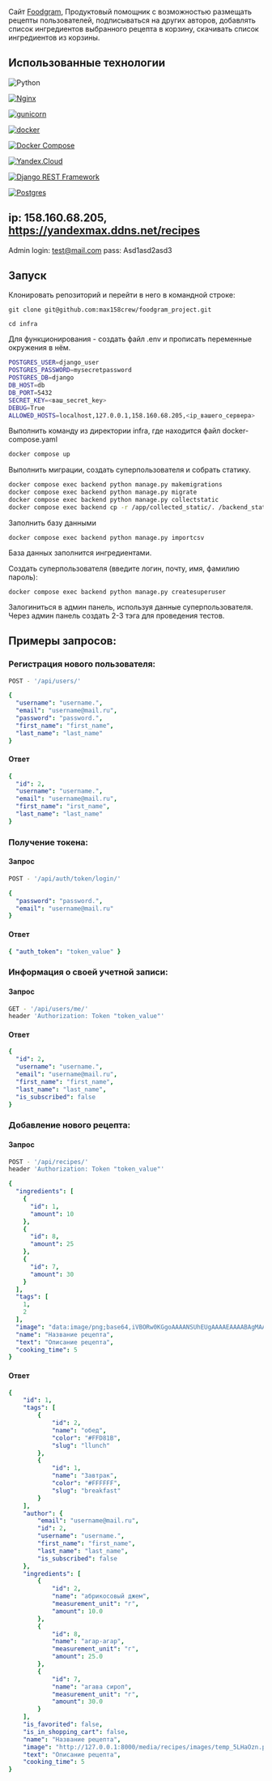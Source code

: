 
Cайт [Foodgram](https://yandexmax.ddns.net/recipes), Продуктовый помощник с возможностью размещать рецепты пользователей, подписываться на других авторов, добавлять список ингредиентов выбранного рецепта в корзину, скачивать список ингредиентов из корзины. 
## Использованные технологии

![Python](https://img.shields.io/badge/Python-3.7-3776AB?logo=Python&style=flat-square)

[![Nginx](https://img.shields.io/badge/-NGINX-464646?style=flat-square&logo=NGINX)](https://nginx.org/ru/)

[![gunicorn](https://img.shields.io/badge/-gunicorn-464646?style=flat-square&logo=gunicorn)](https://gunicorn.org/)

[![docker](https://img.shields.io/badge/-Docker-464646?style=flat-square&logo=docker)](https://www.docker.com/)

[![Docker Compose](https://img.shields.io/badge/Docker_Compose-464646?style=flat-square)](https://docs.docker.com/compose/)

[![Yandex.Cloud](https://img.shields.io/badge/-Yandex.Cloud-464646?style=flat-square&logo=Yandex.Cloud)](https://cloud.yandex.ru/)

[![Django REST Framework](https://img.shields.io/badge/-Django%20REST%20Framework-464646?style=flat-square&logo=Django%20REST%20Framework)](https://www.django-rest-framework.org/)

[![Postgres](https://img.shields.io/badge/postgres-%23316192.svg?style=for-the-badge&logo=postgresql&logoColor=white)](https://www.postgresql.org/)

## ip: 158.160.68.205, https://yandexmax.ddns.net/recipes
Admin login: test@mail.com
pass: Asd1asd2asd3

## Запуск
Клонировать репозиторий и перейти в него в командной строке:

```
git clone git@github.com:max158crew/foodgram_project.git
```
```
cd infra
```

Для функционирования - создать файл .env и прописать переменные окружения в нём.

```bash
POSTGRES_USER=django_user
POSTGRES_PASSWORD=mysecretpassword
POSTGRES_DB=django
DB_HOST=db
DB_PORT=5432
SECRET_KEY=<ваш_secret_key>
DEBUG=True
ALLOWED_HOSTS=localhost,127.0.0.1,158.160.68.205,<ip_вашего_сервера>
```

Выполнить команду из директории infra, где находится файл docker-compose.yaml
```bash
docker compose up
```
Выполнить миграции, создать суперпользователя и собрать статику. 
```bash
docker compose exec backend python manage.py makemigrations
docker compose exec backend python manage.py migrate
docker compose exec backend python manage.py collectstatic 
docker compose exec backend cp -r /app/collected_static/. /backend_static/static/ 
```
Заполнить базу данными
```
docker compose exec backend python manage.py importcsv
```
База данных заполнится ингредиентами. 

Создать суперпользователя (введите логин, почту, имя, фамилию пароль):
```
docker compose exec backend python manage.py createsuperuser
```
Залогиниться в админ панель, используя данные суперпользователя.
Через админ панель создать 2-3 тэга для проведения тестов.
## Примеры запросов:

### Регистрация нового пользователя:

```bash
POST - '/api/users/'
```
```yaml
{
  "username": "username.",
  "email": "username@mail.ru",
  "password": "password.",
  "first_name": "first_name",
  "last_name": "last_name"
}
```

#### Ответ
```yaml
{
  "id": 2,
  "username": "username.",
  "email": "username@mail.ru",
  "first_name": "irst_name",
  "last_name": "last_name"
}
```

### Получение токена:
#### Запрос
```bash
POST - '/api/auth/token/login/'
```
```yaml
{
  "password": "password.",
  "email": "username@mail.ru"
}
```

#### Ответ
```yaml
{ "auth_token": "token_value" }
```

### Информация о своей учетной записи:
#### Запрос
```bash
GET - '/api/users/me/'
header 'Authorization: Token "token_value"'
```

#### Ответ
```yaml
{
  "id": 2,
  "username": "username.",
  "email": "username@mail.ru",
  "first_name": "first_name",
  "last_name": "last_name",
  "is_subscribed": false
}
```

### Добавление нового рецепта:
#### Запрос
```bash
POST - '/api/recipes/'
header 'Authorization: Token "token_value"'
```
```yaml
{
  "ingredients": [
    {
      "id": 1,
      "amount": 10
    },
    {
      "id": 8,
      "amount": 25
    },
    {
      "id": 7,
      "amount": 30
    }
  ],
  "tags": [
    1,
    2
  ],
  "image": "data:image/png;base64,iVBORw0KGgoAAAANSUhEUgAAAAEAAAABAgMAAABieywaAAAACVBMVEUAAAD///9fX1/S0ecCAAAACXBIWXMAAA7EAAAOxAGVKw4bAAAACklEQVQImWNoAAAAggCByxOyYQAAAABJRU5ErkJggg==",
  "name": "Название рецепта",
  "text": "Описание рецепта",
  "cooking_time": 5
}
```

#### Ответ
```yaml
{
    "id": 1,
    "tags": [
        {
            "id": 2,
            "name": "обед",
            "color": "#FFD81B",
            "slug": "llunch"
        },
        {
            "id": 1,
            "name": "Завтрак",
            "color": "#FFFFFF",
            "slug": "breakfast"
        }
    ],
    "author": {
        "email": "username@mail.ru",
        "id": 2,
        "username": "username.",
        "first_name": "first_name",
        "last_name": "last_name",
        "is_subscribed": false
    },
    "ingredients": [
        {
            "id": 2,
            "name": "абрикосовый джем",
            "measurement_unit": "г",
            "amount": 10.0
        },
        {
            "id": 8,
            "name": "агар-агар",
            "measurement_unit": "г",
            "amount": 25.0
        },
        {
            "id": 7,
            "name": "агава сироп",
            "measurement_unit": "г",
            "amount": 30.0
        }
    ],
    "is_favorited": false,
    "is_in_shopping_cart": false,
    "name": "Название рецепта",
    "image": "http://127.0.0.1:8000/media/recipes/images/temp_5LHaOzn.png",
    "text": "Описание рецепта",
    "cooking_time": 5
}
```